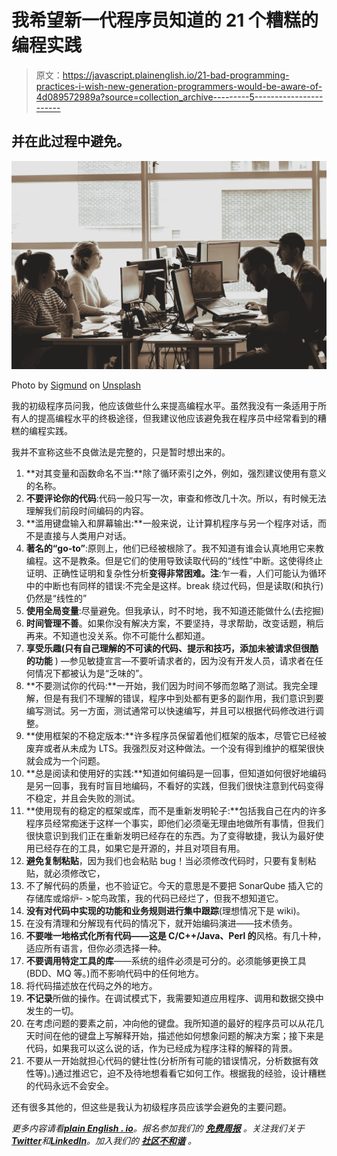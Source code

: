 # 我希望新一代程序员知道的 21 个糟糕的编程实践

> 原文：<https://javascript.plainenglish.io/21-bad-programming-practices-i-wish-new-generation-programmers-would-be-aware-of-4d089572989a?source=collection_archive---------5----------------------->

## 并在此过程中避免。

![](img/bb31ba291726033e04f8a8f09dfdcde3.png)

Photo by [Sigmund](https://unsplash.com/@sigmund?utm_source=medium&utm_medium=referral) on [Unsplash](https://unsplash.com?utm_source=medium&utm_medium=referral)

我的初级程序员问我，他应该做些什么来提高编程水平。虽然我没有一条适用于所有人的提高编程水平的终极途径，但我建议他应该避免我在程序员中经常看到的糟糕的编程实践。

我并不宣称这些不良做法是完整的，只是暂时想出来的。

1.  **对其变量和函数命名不当:**除了循环索引之外，例如，强烈建议使用有意义的名称。
2.  **不要评论你的代码**:代码一般只写一次，审查和修改几十次。所以，有时候无法理解我们前段时间编码的内容。
3.  **滥用键盘输入和屏幕输出:**一般来说，让计算机程序与另一个程序对话，而不是直接与人类用户对话。
4.  **著名的“go-to”**:原则上，他们已经被根除了。我不知道有谁会认真地用它来教编程。这不是教条。但是它们的使用导致读取代码的“线性”中断。这使得终止证明、正确性证明和复杂性分析**变得非常困难。注**:乍一看，人们可能认为循环中的中断也有同样的错误:不完全是这样。break 绕过代码，但是读取(和执行)仍然是“线性的”
5.  **使用全局变量**:尽量避免。但我承认，时不时地，我不知道还能做什么(去挖掘)
6.  **时间管理不善**。如果你没有解决方案，不要坚持，寻求帮助，改变话题，稍后再来。不知道也没关系。你不可能什么都知道。
7.  **享受乐趣(只有自己理解的不可读的代码、提示和技巧，添加未被请求但很酷的功能** ) —参见敏捷宣言—不要听请求者的，因为没有开发人员，请求者在任何情况下都被认为是“乏味的”。
8.  **不要测试你的代码:**一开始，我们因为时间不够而忽略了测试。我完全理解，但是有我们不理解的错误，程序中到处都有更多的副作用，我们意识到要编写测试。另一方面，测试通常可以快速编写，并且可以根据代码修改进行调整。
9.  **使用框架的不稳定版本:**许多程序员保留着他们框架的版本，尽管它已经被废弃或者从未成为 LTS。我强烈反对这种做法。一个没有得到维护的框架很快就会成为一个问题。
10.  **总是阅读和使用好的实践:**知道如何编码是一回事，但知道如何很好地编码是另一回事，我有时盲目地编码，不看好的实践，但我们很快注意到代码变得不稳定，并且会失败的测试。
11.  **使用现有的稳定的框架或库，而不是重新发明轮子:**包括我自己在内的许多程序员经常痴迷于这样一个事实，即他们必须毫无理由地做所有事情，但我们很快意识到我们正在重新发明已经存在的东西。为了变得敏捷，我认为最好使用已经存在的工具，如果它是开源的，并且对项目有用。
12.  **避免复制粘贴**，因为我们也会粘贴 bug！当必须修改代码时，只要有复制粘贴，就必须修改它，
13.  不了解代码的质量，也不验证它。今天的意思是不要把 SonarQube 插入它的存储库或熔炉- >鸵鸟政策，我的代码已经烂了，但我不想知道它。
14.  **没有对代码中实现的功能和业务规则进行集中跟踪**(理想情况下是 wiki)。
15.  在没有清理和分解现有代码的情况下，就开始编码演进——技术债务。
16.  **不要唯一地格式化所有代码——这是 C/C++/Java、Perl 的**风格。有几十种，适应所有语言，但你必须选择一种。
17.  **不要调用特定工具的库**——系统的组件必须是可分的。必须能够更换工具(BDD、MQ 等。)而不影响代码中的任何地方。
18.  将代码描述放在代码之外的地方。
19.  **不记录**所做的操作。在调试模式下，我需要知道应用程序、调用和数据交换中发生的一切。
20.  在考虑问题的要素之前，冲向他的键盘。我所知道的最好的程序员可以从花几天时间在他的键盘上写解释开始，描述他如何想象问题的解决方案；接下来是代码，如果我可以这么说的话，作为已经成为程序注释的解释的背景。
21.  不要从一开始就担心代码的健壮性(分析所有可能的错误情况，分析数据有效性等)。)通过推迟它，迫不及待地想看看它如何工作。根据我的经验，设计糟糕的代码永远不会安全。

还有很多其他的，但这些是我认为初级程序员应该学会避免的主要问题。

*更多内容请看*[***plain English . io***](https://plainenglish.io/)*。报名参加我们的* [***免费周报***](http://newsletter.plainenglish.io/) *。关注我们关于*[***Twitter***](https://twitter.com/inPlainEngHQ)*和*[***LinkedIn***](https://www.linkedin.com/company/inplainenglish/)*。加入我们的* [***社区不和谐***](https://discord.gg/GtDtUAvyhW) *。*